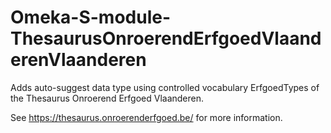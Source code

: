 # Omeka-S-module-ThesaurusOnroerendErfgoedVlaanderenVlaanderen

Adds auto-suggest data type using controlled vocabulary ErfgoedTypes of the Thesaurus Onroerend Erfgoed Vlaanderen.

See https://thesaurus.onroerenderfgoed.be/ for more information.